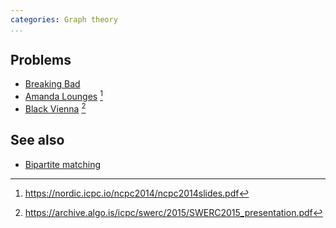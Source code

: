 ```yaml
---
categories: Graph theory
...
```


## Problems
- [Breaking Bad](https://open.kattis.com/problems/breakingbad)
- [Amanda Lounges](https://open.kattis.com/problems/amanda) [^1]
- [Black Vienna](https://archive.algo.is/icpc/swerc/2015/problemset.pdf) [^2]

## See also
- [Bipartite matching]()


[^1]: <https://nordic.icpc.io/ncpc2014/ncpc2014slides.pdf>
[^2]: <https://archive.algo.is/icpc/swerc/2015/SWERC2015_presentation.pdf>
